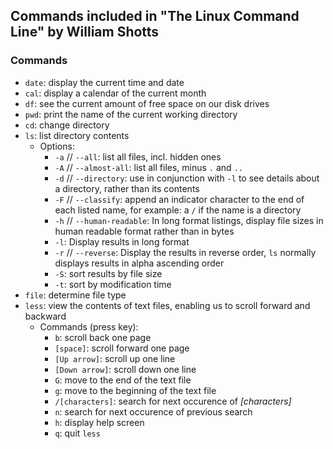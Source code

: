 ## Commands included in "The Linux Command Line" by William Shotts

### Commands

* `date`: display the current time and date
* `cal`: display a calendar of the current month
* `df`: see the current amount of free space on our disk drives
* `pwd`: print the name of the current working directory
* `cd`: change directory
* `ls`: list directory contents
  * Options:
    *  `-a` // `--all`: list all files, incl. hidden ones
    * `-A` // `--almost-all`: list all files, minus `.` and `..`
    * `-d` // `--directory`: use in conjunction with `-l` to see details about a directory, rather than its contents
    * `-F` // `--classify`: append an indicator character to the end of each listed name, for example: a `/` if the name is a directory
    * `-h` // `--human-readable`: In long format listings, display file sizes in human readable format rather than in bytes
    * `-l`: Display results in long format
    * `-r` // `--reverse`: Display the results in reverse order, `ls` normally displays results in alpha ascending order
    * `-S`: sort results by file size
    * `-t`: sort by modification time
* `file`: determine file type
* `less`: view the contents of text files, enabling us to scroll forward and backward
  * Commands (press key):
    * `b`: scroll back one page
    * `[space]`: scroll forward one page
    * `[Up arrow]`: scroll up one line
    * `[Down arrow]`: scroll down one line
    * `G`: move to the end of the text file
    * `g`: move to the beginning of the text file
    * `/[characters]`: search for next occurence of *[characters]*
    * `n`: search for next occurence of previous search
    * `h`: display help screen
    * `q`: quit `less` 